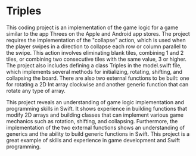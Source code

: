 # Triples
This coding project is an implementation of the game logic for a game similar to the app Threes on the Apple and Android app stores. The project requires the implementation of the "collapse" action, which is used when the player swipes in a direction to collapse each row or column parallel to the swipe. This action involves eliminating blank tiles, combining 1 and 2 tiles, or combining two consecutive tiles with the same value, 3 or higher. The project also includes defining a class Triples in the model.swift file, which implements several methods for initializing, rotating, shifting, and collapsing the board. There are also two external functions to be built: one for rotating a 2D Int array clockwise and another generic function that can rotate any type of array.

This project reveals an understanding of game logic implementation and programming skills in Swift. It shows experience in building functions that modify 2D arrays and building classes that can implement various game mechanics such as rotation, shifting, and collapsing. Furthermore, the implementation of the two external functions shows an understanding of generics and the ability to build generic functions in Swift. This project is a great example of skills and experience in game development and Swift programming. 
